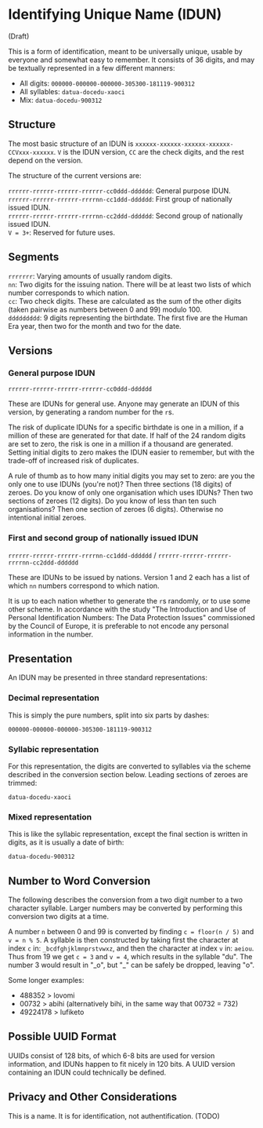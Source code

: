# Identifying Unique Name (IDUN)

(Draft)

This is a form of identification, meant to be universally unique, usable by everyone and somewhat easy to remember. It consists of 36 digits, and may be textually represented in a few different manners:

- All digits: `000000-000000-000000-305300-181119-900312`
- All syllables: `datua-docedu-xaoci`
- Mix: `datua-docedu-900312`

## Structure 

The most basic structure of an IDUN is `xxxxxx-xxxxxx-xxxxxx-xxxxxx-CCVxxx-xxxxxx`. `V` is the IDUN version, `CC` are the check digits, and the rest depend on the version.

The structure of the current versions are:

`rrrrrr-rrrrrr-rrrrrr-rrrrrr-cc0ddd-dddddd`: General purpose IDUN.  
`rrrrrr-rrrrrr-rrrrrr-rrrrnn-cc1ddd-dddddd`: First group of nationally issued IDUN.  
`rrrrrr-rrrrrr-rrrrrr-rrrrnn-cc2ddd-dddddd`: Second group of nationally issued IDUN.  
`V = 3+`: Reserved for future uses.

## Segments

`rrrrrrr`: Varying amounts of usually random digits.  
`nn`: Two digits for the issuing nation. There will be at least two lists of which number corresponds to which nation.  
`cc`: Two check digits. These are calculated as the sum of the other digits (taken pairwise as numbers between 0 and 99) modulo 100.  
`ddddddddd`: 9 digits representing the birthdate. The first five are the Human Era year, then two for the month and two for the date.

## Versions

### General purpose IDUN

`rrrrrr-rrrrrr-rrrrrr-rrrrrr-cc0ddd-dddddd`

These are IDUNs for general use. Anyone may generate an IDUN of this version, by generating a random number for the `r`s.

The risk of duplicate IDUNs for a specific birthdate is one in a million, if a million of these are generated for that date. If half of the 24 random digits are set to zero, the risk is one in a million if a thousand are generated. Setting initial digits to zero makes the IDUN easier to remember, but with the trade-off of increased risk of duplicates.

A rule of thumb as to how many initial digits you may set to zero: are you the only one to use IDUNs (you're not)? Then three sections (18 digits) of zeroes. Do you know of only one organisation which uses IDUNs? Then two sections of zeroes (12 digits). Do you know of less than ten such organisations? Then one section of zeroes (6 digits). Otherwise no intentional initial zeroes.

### First and second group of nationally issued IDUN

`rrrrrr-rrrrrr-rrrrrr-rrrrnn-cc1ddd-dddddd` / `rrrrrr-rrrrrr-rrrrrr-rrrrnn-cc2ddd-dddddd`

These are IDUNs to be issued by nations. Version 1 and 2 each has a list of which `nn` numbers correspond to which nation.

It is up to each nation whether to generate the `r`s randomly, or to use some other scheme. In accordance with the study "The Introduction and Use of Personal Identification Numbers: The Data Protection Issues" commissioned by the Council of Europe, it is preferable to not encode any personal information in the number.

## Presentation

An IDUN may be presented in three standard representations:

### Decimal representation

This is simply the pure numbers, split into six parts by dashes:

`000000-000000-000000-305300-181119-900312`

### Syllabic representation

For this representation, the digits are converted to syllables via the scheme described in the conversion section below. Leading sections of zeroes are trimmed:

`datua-docedu-xaoci`

### Mixed representation

This is like the syllabic representation, except the final section is written in digits, as it is usually a date of birth:

`datua-docedu-900312`

## Number to Word Conversion

The following describes the conversion from a two digit number to a two character syllable. Larger numbers may be converted by performing this conversion two digits at a time.

A number `n` between 0 and 99 is converted by finding `c = floor(n / 5)` and `v = n % 5`. A syllable is then constructed by taking first the character at index `c` in: `_bcdfghjklmnprstvwxz`, and then the character at index `v` in: `aeiou`. Thus from 19 we get `c = 3` and `v = 4`, which results in the syllable "du". The number 3 would result in "\_o", but "\_" can be safely be dropped, leaving "o".

Some longer examples:
- 488352 > lovomi
- 00732 > abihi (alternatively bihi, in the same way that 00732 = 732)
- 49224178 > lufiketo

## Possible UUID Format

UUIDs consist of 128 bits, of which 6-8 bits are used for version information, and IDUNs happen to fit nicely in 120 bits. A UUID version containing an IDUN could technically be defined.

## Privacy and Other Considerations

This is a name. It is for identification, not authentification. (TODO)
